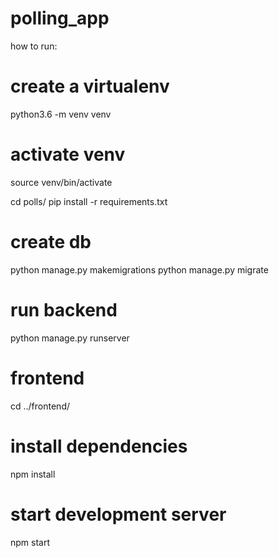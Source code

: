 # polling_app
how to run:

# create a virtualenv
python3.6 -m venv venv

# activate venv
source venv/bin/activate

cd polls/
pip install -r requirements.txt

# create db
python manage.py makemigrations
python manage.py migrate

# run backend
python manage.py runserver

# frontend
cd ../frontend/

# install dependencies
npm install

# start development server
npm start

